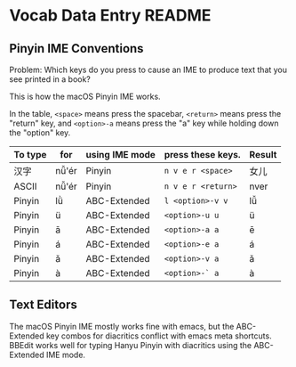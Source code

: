 # Vocab Data Entry README

## Pinyin IME Conventions

Problem: Which keys do you press to cause an IME to produce text that you see
printed in a book?

This is how the macOS Pinyin IME works.

In the table, `<space>` means press the spacebar, `<return>` means press the
"return" key, and `<option>-a` means press the "a" key while holding down the
"option" key.

| To type | for   | using IME mode | press these keys.   | Result |
|---------|-------|----------------|---------------------|--------|
| 汉字    | nǚ'ér | Pinyin         | `n v e r <space>`   | 女儿   |
| ASCII   | nǚ'ér | Pinyin         | `n v e r <return>`  | nver   |
| Pinyin  | lǜ    | ABC-Extended   | `l <option>-v v`    | lǚ     |
| Pinyin  | ü     | ABC-Extended   | `<option>-u u`      | ü      |
| Pinyin  | ā     | ABC-Extended   | `<option>-a a`      | ē      |
| Pinyin  | á     | ABC-Extended   | `<option>-e a`      | á      |
| Pinyin  | ǎ     | ABC-Extended   | `<option>-v a`      | ǎ      |
| Pinyin  | à     | ABC-Extended   | ```<option>-` a```  | à      |


## Text Editors

The macOS Pinyin IME mostly works fine with emacs, but the ABC-Extended key
combos for diacritics conflict with emacs meta shortcuts. BBEdit works well
for typing Hanyu Pinyin with diacritics using the ABC-Extended IME mode.
